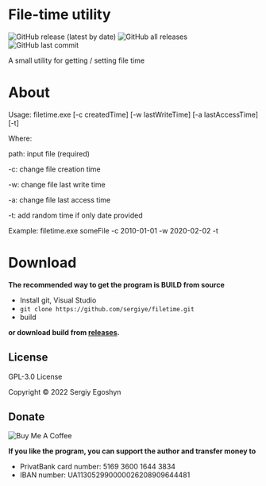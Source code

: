 # File-time utility
![GitHub release (latest by date)](https://img.shields.io/github/v/release/sergiye/filetime?style=plastic)
![GitHub all releases](https://img.shields.io/github/downloads/sergiye/filetime/total?style=plastic)
![GitHub last commit](https://img.shields.io/github/last-commit/sergiye/filetime?style=plastic)

A small utility for getting / setting file time

# About
Usage: filetime.exe <path> [-c createdTime] [-w lastWriteTime] [-a lastAccessTime] [-t]
      
Where:
      
path: input file (required)
      
-c: change file creation time
      
-w: change file last write time
      
-a: change file last access time
      
-t: add random time if only date provided
      
      
Example: filetime.exe someFile -c 2010-01-01 -w 2020-02-02 -t

      
# Download

**The recommended way to get the program is BUILD from source**
- Install git, Visual Studio
- `git clone https://github.com/sergiye/filetime.git`
- build

**or download build from <a href="https://github.com/sergiye/filetime/releases">releases</a>.**

## License

GPL-3.0 License

Copyright © 2022 Sergiy Egoshyn

## Donate

<img src="https://www.buymeacoffee.com/assets/img/custom_images/yellow_img.png" alt="Buy Me A Coffee" style="height: auto !important;width: auto !important;" />

**If you like the program, you can support the author and transfer money to**
- PrivatBank card number: 5169 3600 1644 3834
- IBAN number: UA113052990000026208909644481
